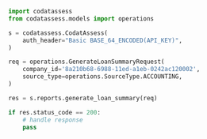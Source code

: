 <!-- Start SDK Example Usage [usage] -->
```python
import codatassess
from codatassess.models import operations

s = codatassess.CodatAssess(
    auth_header="Basic BASE_64_ENCODED(API_KEY)",
)

req = operations.GenerateLoanSummaryRequest(
    company_id='8a210b68-6988-11ed-a1eb-0242ac120002',
    source_type=operations.SourceType.ACCOUNTING,
)

res = s.reports.generate_loan_summary(req)

if res.status_code == 200:
    # handle response
    pass
```
<!-- End SDK Example Usage [usage] -->